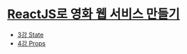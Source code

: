 # [ReactJS로 영화 웹 서비스 만들기](https://nomadcoders.co/react-for-beginners)

- [3강 State](react-for-beginners/3강-state.md)
- [4강 Props](react-for-beginners/4강-props.md)
